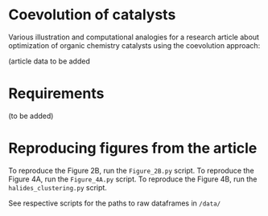 # Coevolution of catalysts

Various illustration and computational analogies for a research article about
optimization of organic chemistry catalysts using the coevolution approach:

(article data to be added

# Requirements

(to be added)

# Reproducing figures from the article

To reproduce the Figure 2B, run the `Figure_2B.py` script.
To reproduce the Figure 4A, run the `Figure_4A.py` script.
To reproduce the Figure 4B, run the `halides_clustering.py` script.

See respective scripts for the paths to raw dataframes in `/data/`